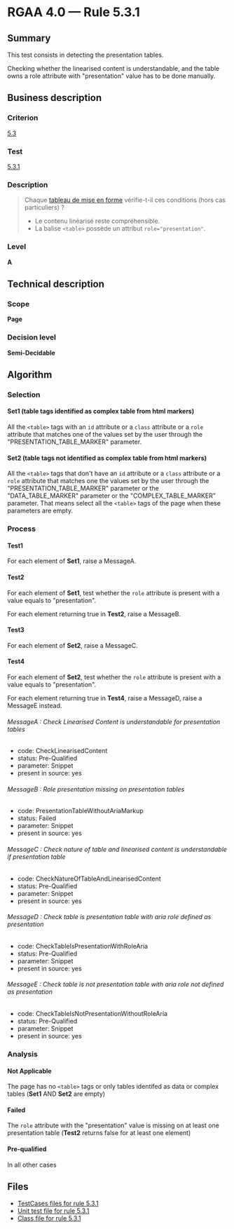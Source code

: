 # RGAA 4.0 — Rule 5.3.1

## Summary

This test consists in detecting the presentation tables. 

Checking whether the linearised content is understandable, 
and the table owns a role attribute with "presentation" value has to be done manually.

## Business description

### Criterion

[5.3](https://www.numerique.gouv.fr/publications/rgaa-accessibilite/methode/criteres/#crit-5-3)

### Test

[5.3.1](https://www.numerique.gouv.fr/publications/rgaa-accessibilite/methode/criteres/#test-5-3-1)

### Description

> Chaque [tableau de mise en forme](https://www.numerique.gouv.fr/publications/rgaa-accessibilite/methode/glossaire/#tableau-de-mise-en-forme) vérifie-t-il ces conditions (hors cas particuliers) ?
> 
> * Le contenu linéarisé reste compréhensible.
> * La balise `<table>` possède un attribut `role="presentation"`.

### Level

**A**


## Technical description

### Scope

**Page**

### Decision level

**Semi-Decidable**

## Algorithm

### Selection

#### Set1 (table tags identified as complex table from html markers)

All the `<table>` tags with an `id` attribute or a `class` attribute or a
`role` attribute that matches one of the values set by the user through
the "PRESENTATION_TABLE_MARKER" parameter.

#### Set2 (table tags not identified as complex table from html markers)

All the `<table>` tags that don't have an `id` attribute or a `class` attribute or a `role` attribute 
that matches one the values set by the user through the "PRESENTATION_TABLE_MARKER" parameter 
or the "DATA_TABLE_MARKER" parameter or the "COMPLEX_TABLE_MARKER" parameter. 
That means select all the `<table>` tags of the page when these parameters are empty.

### Process

#### Test1 

For each element of **Set1**, raise a MessageA.

#### Test2 

For each element of **Set1**, test whether the `role` attribute is present with a value equals to "presentation".

For each element returning true in **Test2**, raise a MessageB.

#### Test3

For each element of **Set2**, raise a MessageC.

#### Test4

For each element of **Set2**, test whether the `role` attribute is present with a value equals to "presentation".

For each element returning true in **Test4**, raise a MessageD, raise a MessageE instead.

###### MessageA : Check Linearised Content is understandable for presentation tables

- code: CheckLinearisedContent
- status: Pre-Qualified
- parameter: Snippet
- present in source: yes

###### MessageB : Role presentation missing on presentation tables

- code: PresentationTableWithoutAriaMarkup
- status: Failed
- parameter: Snippet
- present in source: yes

###### MessageC : Check nature of table and linearised content is understandable if presentation table

- code: CheckNatureOfTableAndLinearisedContent
- status: Pre-Qualified
- parameter: Snippet
- present in source: yes

###### MessageD : Check table is presentation table with aria role defined as presentation

- code: CheckTableIsPresentationWithRoleAria
- status: Pre-Qualified
- parameter: Snippet
- present in source: yes

###### MessageE : Check table is not presentation table with aria role not defined as presentation

- code: CheckTableIsNotPresentationWithoutRoleAria
- status: Pre-Qualified
- parameter: Snippet
- present in source: yes

### Analysis

#### Not Applicable

The page has no `<table>` tags or only tables identifed as data or complex tables (**Set1** AND **Set2** are empty)

#### Failed

The `role` attribute with the "presentation" value is missing on at least one presentation table (**Test2** returns false for at least one element)

#### Pre-qualified

In all other cases


## Files

- [TestCases files for rule 5.3.1](https://gitlab.com/asqatasun/Asqatasun/-/tree/master/rules/rules-rgaa4.0/src/test/resources/testcases/rgaa40/Rgaa40Rule050301/)
- [Unit test file for rule 5.3.1](https://gitlab.com/asqatasun/Asqatasun/-/blob/master/rules/rules-rgaa4.0/src/test/java/org/asqatasun/rules/rgaa40/Rgaa40Rule050301Test.java)
- [Class file for rule 5.3.1](https://gitlab.com/asqatasun/Asqatasun/-/blob/master/rules/rules-rgaa4.0/src/main/java/org/asqatasun/rules/rgaa40/Rgaa40Rule050301.java)
